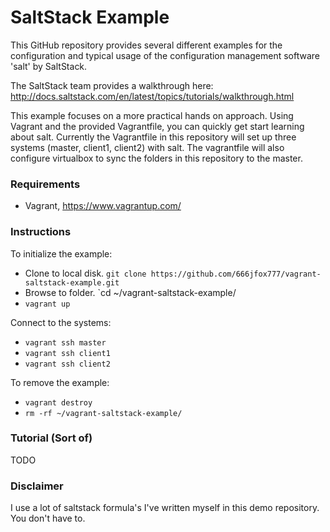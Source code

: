SaltStack Example
==================

This GitHub repository provides several different examples for the configuration
and typical usage of the configuration management software 'salt' by SaltStack.

The SaltStack team provides a walkthrough here: http://docs.saltstack.com/en/latest/topics/tutorials/walkthrough.html

This example focuses on a more practical hands on approach. Using Vagrant and
the provided Vagrantfile, you can quickly get start learning about salt.
Currently the Vagrantfile in this repository will set up three systems (master,
client1, client2) with salt. The vagrantfile will also configure virtualbox to
sync the folders in this repository to the master.

### Requirements

- Vagrant, https://www.vagrantup.com/

### Instructions

To initialize the example:

- Clone to local disk. `git clone https://github.com/666jfox777/vagrant-saltstack-example.git`
- Browse to folder. `cd ~/vagrant-saltstack-example/
- `vagrant up`

Connect to the systems:

- `vagrant ssh master`
- `vagrant ssh client1`
- `vagrant ssh client2`

To remove the example:

- `vagrant destroy`
- `rm -rf ~/vagrant-saltstack-example/`

### Tutorial (Sort of)

TODO

### Disclaimer

I use a lot of saltstack formula's I've written myself in this demo repository. You don't have to.